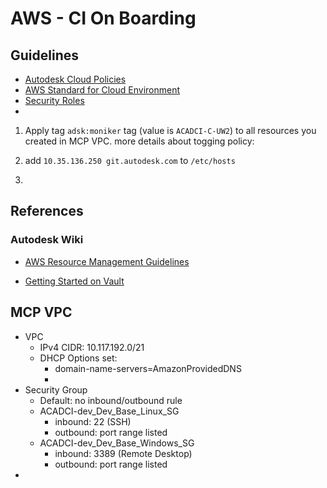 # AWS - CI On Boarding

## Guidelines

- [Autodesk Cloud Policies](https://wiki.autodesk.com/display/DOJO/Autodesk+Cloud+Policies)
- [AWS Standard for Cloud Environment](https://wiki.autodesk.com/display/DOJO/AWS+Standards+for+Cloud+Environments)
- [Security Roles](https://wiki.autodesk.com/display/DOJO/Integrated+Account+Security+Roles)
- 
1. Apply tag `adsk:moniker` tag (value is `ACADCI-C-UW2`) to all resources you created in MCP VPC.
more details about togging policy: 

2. add ```10.35.136.250 git.autodesk.com``` to ```/etc/hosts```
3. 
## References

### Autodesk Wiki
- [AWS Resource Management Guidelines](https://wiki.autodesk.com/display/DOJO/AWS+Resource+Management+Guidelines)

- [Getting Started on Vault](https://wiki.autodesk.com/display/DOJO/Getting+Started+on+HCVault#tab-HC+Vault+CLI)


## MCP VPC
- VPC
	- IPv4 CIDR: 10.117.192.0/21
	- DHCP Options set:
		- domain-name-servers=AmazonProvidedDNS
		- 
- Security Group
	- Default: no inbound/outbound rule
	- ACADCI-dev_Dev_Base_Linux_SG
		- inbound: 22 (SSH)
		- outbound: port range listed
	- ACADCI-dev_Dev_Base_Windows_SG
		- inbound: 3389 (Remote Desktop)
		- outbound: port range listed
- 
<!--stackedit_data:
eyJoaXN0b3J5IjpbNzYyMTA5OTI0LDkwNzgzNzU5MSw5ODE0ND
YyOTUsOTkwOTk3OTk0LC0yMDc0Njk1NDAsLTgzMjE0NTY2OCwx
NzYzMTQ0ODc2LDc0MjcyOTg2LDg3OTIyMDY2Nl19
-->